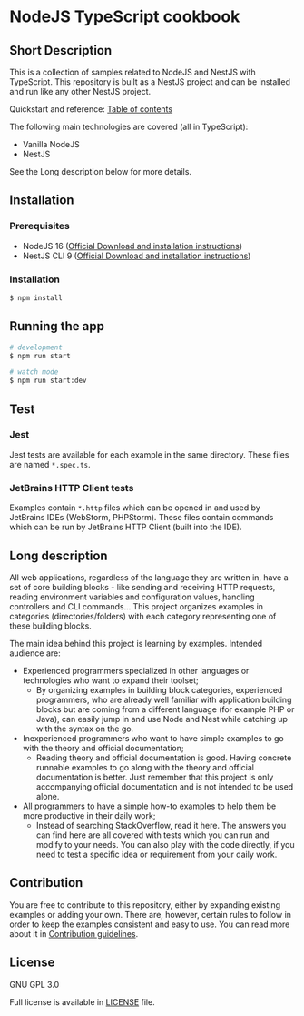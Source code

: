 # NodeJS TypeScript cookbook

## Short Description

This is a collection of samples related to NodeJS and NestJS with TypeScript. This repository is built as a NestJS 
project and can be installed and run like any other NestJS project.

Quickstart and reference: [Table of contents](./doc/table_of_contents.md)

The following main technologies are covered (all in TypeScript):

- Vanilla NodeJS
- NestJS

See the Long description below for more details.

## Installation

### Prerequisites

- NodeJS 16 ([Official Download and installation instructions](https://nodejs.org/en/download/))
- NestJS CLI 9 ([Official Download and installation instructions](https://docs.nestjs.com/))

### Installation

```bash
$ npm install
```

## Running the app

```bash
# development
$ npm run start

# watch mode
$ npm run start:dev
```

## Test

### Jest

Jest tests are available for each example in the same directory. These files are named `*.spec.ts`.

### JetBrains HTTP Client tests

Examples contain `*.http` files which can be opened in and used by JetBrains IDEs (WebStorm, PHPStorm). These files 
contain commands which can be run by JetBrains HTTP Client (built into the IDE).

## Long description

All web applications, regardless of the language they are written in, have a set of core building blocks - like sending
and receiving HTTP requests, reading environment variables and configuration values, handling controllers and CLI 
commands... This project organizes examples in categories (directories/folders) with each category representing one of 
these building blocks.

The main idea behind this project is learning by examples. Intended audience are:

- Experienced programmers specialized in other languages or technologies who want to expand their toolset;
  - By organizing examples in building block categories, experienced programmers, who are already well familiar with 
    application building blocks but are coming from a different language (for example PHP or Java), can easily jump in 
    and use Node and Nest while catching up with the syntax on the go.
- Inexperienced programmers who want to have simple examples to go with the theory and official documentation;
  - Reading theory and official documentation is good. Having concrete runnable examples to go along with the theory and
    official documentation is better. Just remember that this project is only accompanying official documentation and is
    not intended to be used alone.
- All programmers to have a simple how-to examples to help them be more productive in their daily work;
  - Instead of searching StackOverflow, read it here. The answers you can find here are all covered with tests which you 
    can run and modify to your needs. You can also play with the code directly, if you need to test a specific idea or
    requirement from your daily work.

## Contribution

You are free to contribute to this repository, either by expanding existing examples or adding your own. There are,
however, certain rules to follow in order to keep the examples consistent and easy to use. You can read more about it in
[Contribution guidelines](./doc/contribution_guidelines.md).

## License

GNU GPL 3.0

Full license is available in [LICENSE](./LICENSE) file.
